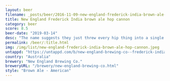 ```yaml
---
layout: beer
filename: _posts/beer/2016-11-09-new-england-frederick-india-brown-ale-hop-cannon.md
title: New England Frederick India brown ale hop cannon
category: beer
score: 8.5
beer-date: "2019-03-14"
desc: "The name suggests they just threw every hip thing into a single beer. It’s surprisingly not an absolute mess. A sweet brown ale with a little hop kick just to top it off. Tasty and very drinkable"
permalink: /beer/:title.html
img: /img/list/new-england-frederick-india-brown-ale-hop-cannon.jpeg
untappd: "https://untappd.com/b/new-england-brewing-co--frederick-india-brown-ale-hop-cannon/756207"
country: "Australia"
brewery: "New England Brewing Co."
breweryURL: "/brewery/new-england-brewing-co.html"
style: "Brown Ale - American"
---
```

